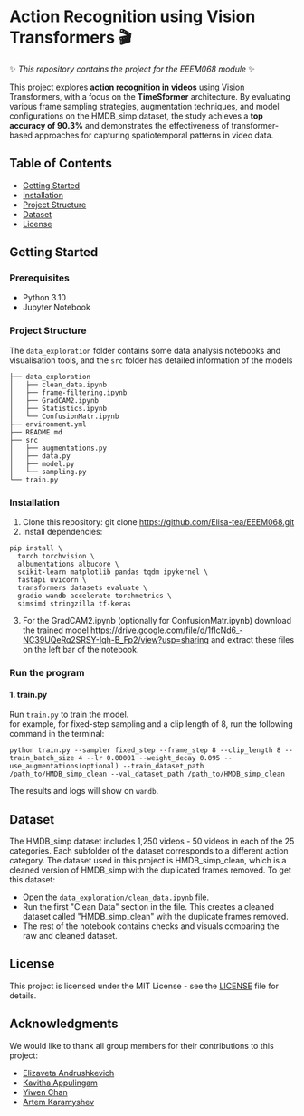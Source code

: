 # Action Recognition using Vision Transformers 🎬
✨ _This repository contains the project for the EEEM068 module_ ✨

This project explores **action recognition in videos** using Vision Transformers, with a focus on the **TimeSformer** architecture. By evaluating various frame sampling strategies, augmentation techniques, and model configurations on the HMDB_simp dataset, the study achieves a **top accuracy of 90.3%** and demonstrates the effectiveness of transformer-based approaches for capturing spatiotemporal patterns in video data.
## Table of Contents
- [Getting Started](#gettingstarted)
- [Installation](#installation)
- [Project Structure](#projectstructure)
- [Dataset](#dataset)
- [License](#license)



## Getting Started
### Prerequisites
- Python 3.10
- Jupyter Notebook
  
### Project Structure
The `data_exploration` folder contains some data analysis notebooks and visualisation tools, and the `src` folder has detailed information of the models
```
├── data_exploration
│   ├── clean_data.ipynb
│   ├── frame-filtering.ipynb
│   ├── GradCAM2.ipynb
│   ├── Statistics.ipynb
│   └── ConfusionMatr.ipynb
├── environment.yml
├── README.md
├── src
│   ├── augmentations.py
│   ├── data.py
│   ├── model.py
│   └── sampling.py
└── train.py
```
### Installation
1. Clone this repository: git clone https://github.com/Elisa-tea/EEEM068.git
2. Install dependencies:
```
pip install \
  torch torchvision \
  albumentations albucore \
  scikit-learn matplotlib pandas tqdm ipykernel \
  fastapi uvicorn \
  transformers datasets evaluate \
  gradio wandb accelerate torchmetrics \
  simsimd stringzilla tf-keras
```
3. For the GradCAM2.ipynb (optionally for ConfusionMatr.ipynb) download the trained model https://drive.google.com/file/d/1fIcNd6_-NC39UQeRq2SRSY-Iqh-B_Fp2/view?usp=sharing and extract these files on the left bar of the notebook.
### Run the program
#### 1. train.py
Run `train.py` to train the model.\
for example, for fixed-step sampling and a clip length of 8, run the following command in the terminal:
```
python train.py --sampler fixed_step --frame_step 8 --clip_length 8 --train_batch_size 4 --lr 0.00001 --weight_decay 0.095 --use_augmentations(optional) --train_dataset_path /path_to/HMDB_simp_clean --val_dataset_path /path_to/HMDB_simp_clean
```
The results and logs will show on `wandb`.
## Dataset
The HMDB_simp dataset includes 1,250 videos - 50 videos in each of the 25 categories. Each subfolder of the dataset corresponds
to a different action category. The dataset used in this project is HMDB_simp_clean, which is a cleaned version of HMDB_simp with the duplicated frames removed. To get this dataset: 
- Open the `data_exploration/clean_data.ipynb` file. 
- Run the first "Clean Data" section in the file. This creates a cleaned dataset called "HMDB_simp_clean" with the duplicate frames removed.
- The rest of the notebook contains checks and visuals comparing the raw and cleaned dataset. 

## License
This project is licensed under the MIT License - see the [LICENSE](LICENSE) file for details.
## Acknowledgments
We would like to thank all group members for their contributions to this project:
- [Elizaveta Andrushkevich](https://github.com/Elisa-tea)
- [Kavitha Appulingam](https://github.com/Kavithaaa23)
- [Yiwen Chan](https://github.com/v41827)
- [Artem Karamyshev](https://github.com/ArtemKar123)
